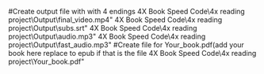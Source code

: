 #Create output file with with 4 endings
4X Book Speed Code\4x reading project\Output\final_video.mp4"
4X Book Speed Code\4x reading project\Output\subs.srt"
4X Book Speed Code\4x reading project\Output\audio.mp3"
4X Book Speed Code\4x reading project\Output\fast_audio.mp3"
#Create file for Your_book.pdf(add your book here replace to epub if that is the file
4X Book Speed Code\4x reading project\Your_book.pdf"
